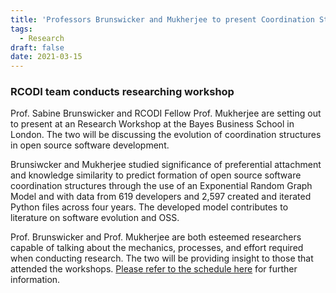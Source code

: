 ```yaml
---
title: 'Professors Brunswicker and Mukherjee to present Coordination Structures in OSS Development at Bayes Business in London'
tags:
  - Research
draft: false
date: 2021-03-15
---
```


### RCODI team conducts researching workshop
 
   Prof. Sabine Brunswicker and RCODI Fellow Prof. Mukherjee are setting out to present at an Research Workshop at the Bayes Business School in London. The two will be discussing the evolution of coordination structures in open source software development. 

   Brunsiwcker and Mukherjee studied significance of preferential attachment and knowledge similarity to predict formation of open source software coordination structures through the use of an Exponential Random Graph Model and with data from 619 developers and 2,597 created and iterated Python files across four years. The developed model contributes to literature on software evolution and OSS.

   Prof. Brunswicker and Prof. Mukherjee are both esteemed researchers capable of talking about the mechanics, processes, and effort required when conducting research. The two will be providing insight to those that attended the workshops. [Please refer to the schedule here](https://www.bayes.city.ac.uk/faculties-and-research/management/workshops) for further information.





